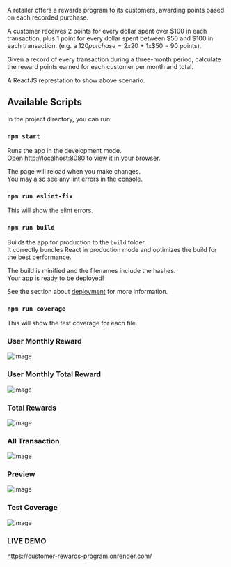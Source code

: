 A retailer offers a rewards program to its customers, awarding points based on each recorded purchase.  

A customer receives 2 points for every dollar spent over $100 in each transaction, plus 1 point for every dollar spent between $50 and $100 in each transaction. 
(e.g. a $120 purchase = 2x$20 + 1x$50 = 90 points). 

Given a record of every transaction during a three-month period, calculate the reward points earned for each customer per month and total.

A ReactJS represtation to show above scenario.

## Available Scripts

In the project directory, you can run:

### `npm start`

Runs the app in the development mode.\
Open [http://localhost:8080](http://localhost:8080) to view it in your browser.

The page will reload when you make changes.\
You may also see any lint errors in the console.

### `npm run eslint-fix`

This will show the elint errors.

### `npm run build`

Builds the app for production to the `build` folder.\
It correctly bundles React in production mode and optimizes the build for the best performance.

The build is minified and the filenames include the hashes.\
Your app is ready to be deployed!

See the section about [deployment](https://facebook.github.io/create-react-app/docs/deployment) for more information.

### `npm run coverage`

This will show the test coverage for each file.

### User Monthly Reward
![image](https://github.com/user-attachments/assets/d7d8f9eb-64a3-4a9d-bde6-05c84f7bb986)

### User Monthly Total Reward
![image](https://github.com/user-attachments/assets/2600b4cd-7d6c-4973-a221-ea4870571d3e)

### Total Rewards
![image](https://github.com/user-attachments/assets/a628303f-5850-4b04-987c-2aaee72db09e)

### All Transaction
![image](https://github.com/user-attachments/assets/0cb5b189-78df-4f20-a616-92a67b792bd8)

### Preview
![image](https://github.com/user-attachments/assets/cede0808-d74d-4376-9a90-600ee5c2662f)

### Test Coverage
![image](https://github.com/user-attachments/assets/d7b9a06d-7c2a-4b9f-858f-873cc1ced19f)

### LIVE DEMO

https://customer-rewards-program.onrender.com/
